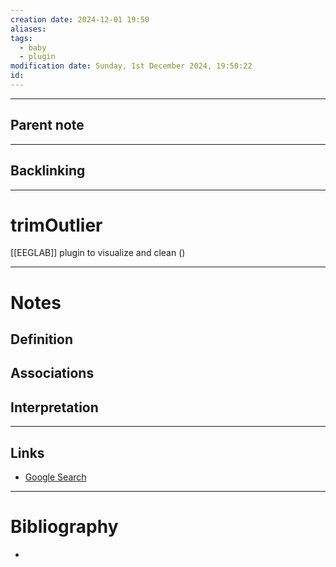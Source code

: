 ```yaml
---
creation date: 2024-12-01 19:50
aliases: 
tags:
  - baby
  - plugin
modification date: Sunday, 1st December 2024, 19:50:22
id:
---
```

---

## Parent note
---
## Backlinking


---
# trimOutlier
[[EEGLAB]] plugin to visualize and clean ()

---
# Notes

## Definition

## Associations

## Interpretation

---
## Links
- [Google Search](https://www.google.com/search?q=trimOutlier)

---
# Bibliography
+ 